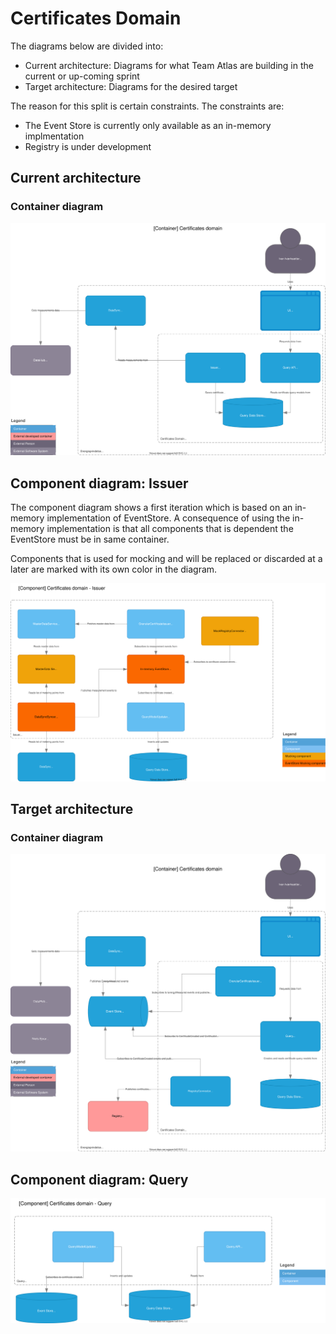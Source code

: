 # Certificates Domain

The diagrams below are divided into:

* Current architecture: Diagrams for what Team Atlas are building in the current or up-coming sprint
* Target architecture: Diagrams for the desired target

The reason for this split is certain constraints. The constraints are:

* The Event Store is currently only available as an in-memory implmentation
* Registry is under development

## Current architecture

### Container diagram
![Container diagram](../diagrams/certificates.current.container.drawio.svg)

## Component diagram: Issuer

The component diagram shows a first iteration which is based on an in-memory implementation of EventStore. A consequence of using the in-memory implementation is that all components that is dependent the EventStore must be in same container.

Components that is used for mocking and will be replaced or discarded at a later are marked with its own color in the diagram.

![Issuer component diagram](../diagrams/certificates.current.component.issuer.drawio.svg)


## Target architecture

### Container diagram
![Container diagram](../diagrams/certificates.target.container.drawio.svg)

## Component diagram: Query

![Issuer component diagram](../diagrams/certificates.target.component.query.drawio.svg)

